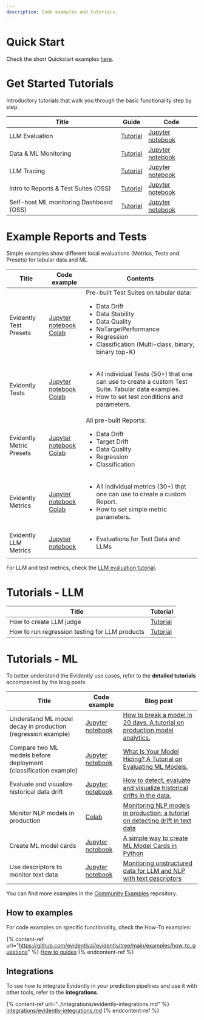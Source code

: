 ```yaml
---
description: Code examples and tutorials.
---
```


# Quick Start

Check the short Quickstart examples [here](/get-started/README.MD).

# Get Started Tutorials

Introductory tutorials that walk you through the basic functionality step by step.

Title| Guide | Code
-- | -- | --
LLM Evaluation | [Tutorial](tutorial-llm.md) | [Jupyter notebook](https://github.com/evidentlyai/evidently/blob/main/examples/sample_notebooks/llm_evaluation_tutorial.ipynb)
Data & ML Monitoring | [Tutorial](tutorial-cloud.md) | [Jupyter notebook](https://github.com/evidentlyai/evidently/blob/main/examples/sample_notebooks/data_and_ml_monitoring_tutorial.ipynb)
LLM Tracing| [Tutorial](tracing.md) | [Jupyter notebook](https://github.com/evidentlyai/evidently/blob/main/examples/sample_notebooks/llm_tracing_tutorial.ipynb) 
Intro to Reports & Test Suites (OSS) | [Tutorial](tutorial_reports_tests.md) | [Jupyter notebook](https://github.com/evidentlyai/evidently/blob/main/examples/sample_notebooks/getting_started_tutorial.ipynb)
Self-host ML monitoring Dashboard (OSS)| [Tutorial](https://docs.evidentlyai.com/get-started/tutorial-monitoring) | [Jupyter notebook](https://github.com/evidentlyai/evidently/blob/main/examples/sample_notebooks/get_started_monitoring.py)

# Example Reports and Tests 

Simple examples show different local evaluations (Metrics, Tests and Presets) for tabular data and ML. 

Title| Code example | Contents
-- | -- | --
Evidently Test Presets| [Jupyter notebook](https://github.com/evidentlyai/evidently/blob/main/examples/sample_notebooks/evidently_test_presets.ipynb)<br> [Colab](https://colab.research.google.com/drive/15YIqTWbjzGHRIvxrP7HxwtvBCFgbNIps)| Pre-built Test Suites on tabular data: <ul><li>Data Drift</li><li>Data Stability</li><li> Data Quality</li><li>NoTargetPerformance</li><li>Regression</li><li>Classification (Multi-class, binary, binary top-K)</li></ul>    
Evidently Tests| [Jupyter notebook](https://github.com/evidentlyai/evidently/blob/main/examples/sample_notebooks/evidently_tests.ipynb) <br> [Colab](https://colab.research.google.com/drive/1p9bgJZDcr_NS5IKVNvlxzswn6er9-abl) | <ul><li>All individual Tests (50+) that one can use to create a custom Test Suite. Tabular data examples.</li><li>How to set test conditions and parameters.</li></ul>
Evidently Metric Presets| [Jupyter notebook](https://github.com/evidentlyai/evidently/blob/main/examples/sample_notebooks/evidently_metric_presets.ipynb) <br> [Colab](https://colab.research.google.com/drive/1-0-itoET4dQHo8dcoC0fKZ5VhugliLxj) | All pre-built Reports: <ul><li>Data Drift</li><li>Target Drift</li><li>Data Quality</li><li>Regression</li><li>Classification</li></ul>     
Evidently Metrics| [Jupyter notebook](https://github.com/evidentlyai/evidently/blob/main/examples/sample_notebooks/evidently_metrics.ipynb) <br> [Colab](https://colab.research.google.com/drive/1c7HQz920Q-BPazDOujL4PgckuKIzFebn) | <ul><li>All individual metrics (30+) that one can use to create a custom Report.</li><li>How to set simple metric parameters.</li></ul>
Evidently LLM Metrics| [Jupyter notebook](https://github.com/evidentlyai/evidently/blob/main/examples/how_to_questions/how_to_evaluate_llm_with_text_descriptors.ipynb) | <ul><li>Evaluations for Text Data and LLMs</li></ul>

For LLM and text metrics, check the [LLM evaluation tutorial](tutorial-llm.md). 

# Tutorials - LLM

Title | Tutorial
--- | --- 
How to create LLM judge | [Tutorial](cookbook_llm_judge.md)
How to run regression testing for LLM products| [Tutorial](cookbook_llm_regression_testing.md)

# Tutorials - ML

To better understand the Evidently use cases, refer to the **detailed tutorials** accompanied by the blog posts.

Title | Code example | Blog post 
--- | --- | --- 
Understand ML model decay in production (regression example) | [Jupyter notebook](../../../examples/data_stories/bicycle_demand_monitoring.ipynb) | [How to break a model in 20 days. A tutorial on production model analytics.](https://evidentlyai.com/blog/tutorial-1-model-analytics-in-production) 
Compare two ML models before deployment (classification example) | [Jupyter notebook](../../../examples/data_stories/ibm_hr_attrition_model_validation.ipynb) | [What Is Your Model Hiding? A Tutorial on Evaluating ML Models.](https://evidentlyai.com/blog/tutorial-2-model-evaluation-hr-attrition) 
Evaluate and visualize historical data drift | [Jupyter notebook](../../../examples/integrations/mlflow_logging/historical_drift_visualization.ipynb) | [How to detect, evaluate and visualize historical drifts in the data.](https://evidentlyai.com/blog/tutorial-3-historical-data-drift) 
Monitor NLP models in production | [Colab](https://colab.research.google.com/drive/15ON-Ub_1QUYkDbdLpyt-XyEx34MD28E1) | [Monitoring NLP models in production: a tutorial on detecting drift in text data](https://www.evidentlyai.com/blog/tutorial-detecting-drift-in-text-data) 
Create ML model cards |[Jupyter notebook](https://github.com/evidentlyai/community-examples/tree/main/tutorials/How_to_create_an_ML_model_card.ipynb) | [A simple way to create ML Model Cards in Python](https://www.evidentlyai.com/blog/ml-model-card-tutorial) 
Use descriptors to monitor text data | [Jupyter notebook](https://github.com/evidentlyai/community-examples/tree/main/tutorials/How_to_add_a_custom_text_descriptor.ipynb) | [Monitoring unstructured data for LLM and NLP with text descriptors](https://www.evidentlyai.com/blog/unstructured-data-monitoring)|  

You can find more examples in the [Community Examples](https://github.com/evidentlyai/community-examples) repository. 

## How to examples

For code examples on specific functionality, check the How-To examples:

{% content-ref url="https://github.com/evidentlyai/evidently/tree/main/examples/how_to_questions" %}
[How to guides]([../how-to-guides/README.md](https://github.com/evidentlyai/evidently/tree/main/examples/how_to_questions))
{% endcontent-ref %}

## Integrations

To see how to integrate Evidently in your prediction pipelines and use it with other tools, refer to the **integrations**.

{% content-ref url="../integrations/evidently-integrations.md" %}
[integrations/evidently-integrations.md](../integrations/evidently-integrations.md)
{% endcontent-ref %}
